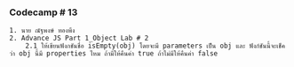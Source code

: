 ### Codecamp # 13
    1. นาย ณัฐพงษ์ ทองพึง
    2. Advance JS Part 1_Object Lab # 2
        2.1 ให้เขียนฟังกชันชื่อ isEmpty(obj) โดยจะมี parameters เป็น obj และ ฟังก์ชันนี้จะเช็คว่า obj นี้มี properties ไหม ถ้ามีให้คืนค่า true ถ้าไม่มีให้คืนค่า false 